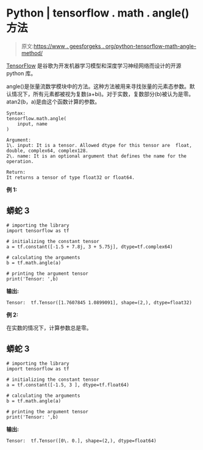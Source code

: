# Python | tensorflow . math . angle()方法

> 原文:[https://www . geesforgeks . org/python-tensorflow-math-angle-method/](https://www.geeksforgeeks.org/python-tensorflow-math-angle-method/)

[TensorFlow](https://www.geeksforgeeks.org/introduction-to-tensorflow/) 是谷歌为开发机器学习模型和深度学习神经网络而设计的开源 python 库。

angle()是张量流数学模块中的方法。这种方法被用来寻找张量的元素态参数。默认情况下，所有元素都被视为复数(a+bi)。对于实数，复数部分(b)被认为是零。atan2(b，a)是由这个函数计算的参数。

```
Syntax:
tensorflow.math.angle(
    input, name
)

Argument:
1\. input: It is a tensor. Allowed dtype for this tensor are  float, double, complex64, complex128.
2\. name: It is an optional argument that defines the name for the operation.

Return:
It returns a tensor of type float32 or float64.
```

**例 1:**

## 蟒蛇 3

```
# importing the library
import tensorflow as tf

# initializing the constant tensor
a = tf.constant([-1.5 + 7.8j, 3 + 5.75j], dtype=tf.complex64)

# calculating the arguments
b = tf.math.angle(a)

# printing the argument tensor
print('Tensor: ',b)
```

**输出:**

```
Tensor:  tf.Tensor([1.7607845 1.0899091], shape=(2,), dtype=float32)
```

**例 2:**

在实数的情况下，计算参数总是零。

## 蟒蛇 3

```
# importing the library
import tensorflow as tf

# initializing the constant tensor
a = tf.constant([-1.5, 3 ], dtype=tf.float64)

# calculating the arguments
b = tf.math.angle(a)

# printing the argument tensor
print('Tensor: ',b)
```

**输出:**

```
Tensor:  tf.Tensor([0\. 0.], shape=(2,), dtype=float64)
```